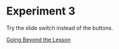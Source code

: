 # Experiment 3

Try the slide switch instead of the buttons.

[Going Beyond the Lesson](https://learn.adafruit.com/adafruit-circuit-playground-express/circuitpython-digital-in-out#going-beyond-the-lesson-30-6)
